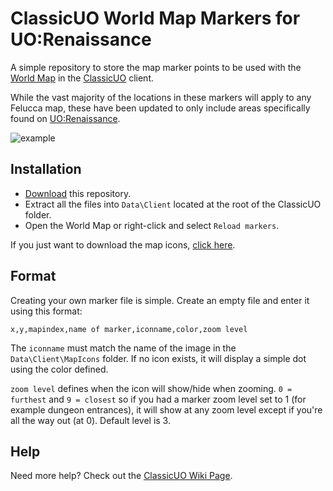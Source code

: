 # ClassicUO World Map Markers for UO:Renaissance

A simple repository to store the map marker points to be used with the [World Map](https://github.com/andreakarasho/ClassicUO/wiki/World-Map) in the [ClassicUO](https://github.com/andreakarasho/ClassicUO) client.

While the vast majority of the locations in these markers will apply to any Felucca map, these have been updated to only include areas specifically found on [UO:Renaissance](http://www.uorenaissance.com/).

![example](https://imgur.com/jvjntAD.gif)

## Installation

- [Download](https://github.com/markdwags/uor-markers/archive/master.zip) this repository.
- Extract all the files into `Data\Client` located at the root of the ClassicUO folder.
- Open the World Map or right-click and select `Reload markers`.

If you just want to download the map icons, [click here](https://raw.githubusercontent.com/markdwags/uor-markers/master/MapIcons.zip).

## Format

Creating your own marker file is simple. Create an empty file and enter it using this format:

`x,y,mapindex,name of marker,iconname,color,zoom level`

The `iconname` must match the name of the image in the `Data\Client\MapIcons` folder. If no icon exists, it will display a simple dot using the color defined.

`zoom level` defines when the icon will show/hide when zooming.  `0 = furthest` and `9 = closest` so if you had a marker zoom level set to 1 (for example dungeon entrances), it will show at any zoom level except if you're all the way out (at 0). Default level is 3.

## Help

Need more help? Check out the [ClassicUO Wiki Page](https://github.com/andreakarasho/ClassicUO/wiki/World-Map).
